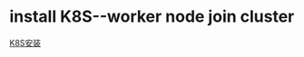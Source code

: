 # install K8S--worker node join cluster

[K8S安装](https://github.com/rayallen20/K8SBaseStudy/blob/master/day6-kubernetes/day6-kubernetes.md#kubernetes%E9%AB%98%E5%8F%AF%E7%94%A8%E9%9B%86%E7%BE%A4%E9%83%A8%E7%BD%B2)